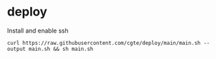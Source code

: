 # deploy

Install and enable ssh

`curl https://raw.githubusercontent.com/cgte/deploy/main/main.sh --output main.sh && sh main.sh`
